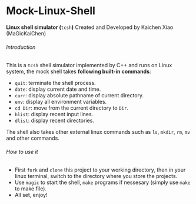 # Mock-Linux-Shell
**Linux shell simulator (**`tcsh`**)**
Created and Developed by Kaichen Xiao (MaGicKaiChen)

###### Introduction
This is a `tcsh` shell simulator implemented by C++ and runs on Linux system, the mock shell takes **following built-in commands**:

  * `quit`: terminate the shell process.
  * `date`: display current date and time.
  * `curr`: display absolute pathname of current directory.
  * `env`: display all environment variables.
  * `cd Dir`: move from the current directory to `Dir`.
  * `hlist`: display recent input lines.
  * `dlist`: display recent directories.

The shell also takes other external linux commands such as `ls`, `mkdir`, `rm`, `mv` and other commands.

###### How to use it
* First `fork` and `clone` this project to your working directory, then in your linux terminal, switch to the directory where you store the projects.
* Use `magic` to start the shell, `make` programs if nessesary (simply use `make` to make file).
* All set, enjoy!
